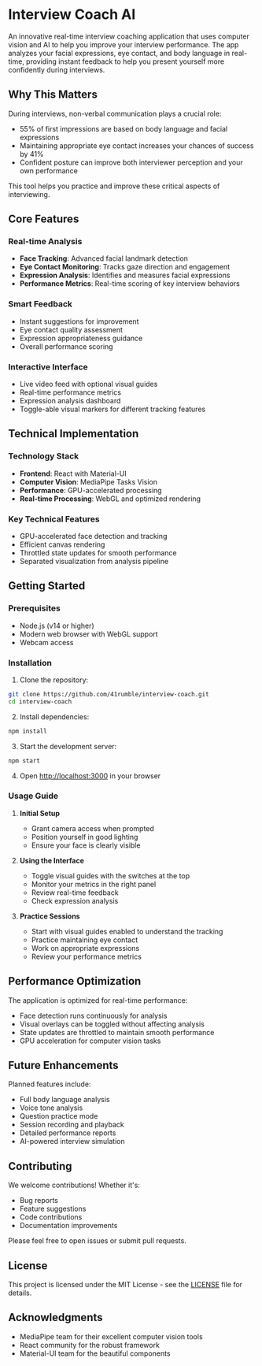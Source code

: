 # Interview Coach AI

An innovative real-time interview coaching application that uses computer vision and AI to help you improve your interview performance. The app analyzes your facial expressions, eye contact, and body language in real-time, providing instant feedback to help you present yourself more confidently during interviews.

## Why This Matters

During interviews, non-verbal communication plays a crucial role:
- 55% of first impressions are based on body language and facial expressions
- Maintaining appropriate eye contact increases your chances of success by 41%
- Confident posture can improve both interviewer perception and your own performance

This tool helps you practice and improve these critical aspects of interviewing.

## Core Features

### Real-time Analysis
- **Face Tracking**: Advanced facial landmark detection
- **Eye Contact Monitoring**: Tracks gaze direction and engagement
- **Expression Analysis**: Identifies and measures facial expressions
- **Performance Metrics**: Real-time scoring of key interview behaviors

### Smart Feedback
- Instant suggestions for improvement
- Eye contact quality assessment
- Expression appropriateness guidance
- Overall performance scoring

### Interactive Interface
- Live video feed with optional visual guides
- Real-time performance metrics
- Expression analysis dashboard
- Toggle-able visual markers for different tracking features

## Technical Implementation

### Technology Stack
- **Frontend**: React with Material-UI
- **Computer Vision**: MediaPipe Tasks Vision
- **Performance**: GPU-accelerated processing
- **Real-time Processing**: WebGL and optimized rendering

### Key Technical Features
- GPU-accelerated face detection and tracking
- Efficient canvas rendering
- Throttled state updates for smooth performance
- Separated visualization from analysis pipeline

## Getting Started

### Prerequisites
- Node.js (v14 or higher)
- Modern web browser with WebGL support
- Webcam access

### Installation

1. Clone the repository:
```bash
git clone https://github.com/41rumble/interview-coach.git
cd interview-coach
```

2. Install dependencies:
```bash
npm install
```

3. Start the development server:
```bash
npm start
```

4. Open [http://localhost:3000](http://localhost:3000) in your browser

### Usage Guide

1. **Initial Setup**
   - Grant camera access when prompted
   - Position yourself in good lighting
   - Ensure your face is clearly visible

2. **Using the Interface**
   - Toggle visual guides with the switches at the top
   - Monitor your metrics in the right panel
   - Review real-time feedback
   - Check expression analysis

3. **Practice Sessions**
   - Start with visual guides enabled to understand the tracking
   - Practice maintaining eye contact
   - Work on appropriate expressions
   - Review your performance metrics

## Performance Optimization

The application is optimized for real-time performance:
- Face detection runs continuously for analysis
- Visual overlays can be toggled without affecting analysis
- State updates are throttled to maintain smooth performance
- GPU acceleration for computer vision tasks

## Future Enhancements

Planned features include:
- Full body language analysis
- Voice tone analysis
- Question practice mode
- Session recording and playback
- Detailed performance reports
- AI-powered interview simulation

## Contributing

We welcome contributions! Whether it's:
- Bug reports
- Feature suggestions
- Code contributions
- Documentation improvements

Please feel free to open issues or submit pull requests.

## License

This project is licensed under the MIT License - see the [LICENSE](LICENSE) file for details.

## Acknowledgments

- MediaPipe team for their excellent computer vision tools
- React community for the robust framework
- Material-UI team for the beautiful components
